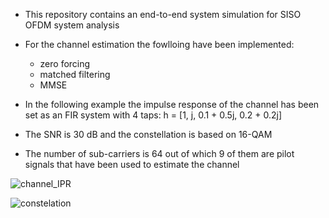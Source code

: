 - This repository contains an end-to-end system simulation for SISO OFDM system analysis
- For the channel estimation the fowlloing have been implemented:
     - zero forcing
     - matched filtering
     - MMSE

- In the following example the impulse response of the channel has been set as an FIR system with 4 taps: h = [1,   j,   0.1 + 0.5j,   0.2 + 0.2j]
- The SNR is 30 dB and the constellation is based on 16-QAM
- The number of sub-carriers is 64 out of which 9 of them are pilot signals that have been used to estimate the channel


![channel_IPR](https://github.com/Shahrokh-Hamidi/OFDM-End-to-End-simulation/assets/156338354/b6c52572-c7b2-4b86-9660-9d1f35a93841)





![constelation](https://github.com/Shahrokh-Hamidi/OFDM-End-to-End-simulation/assets/156338354/1f23f1ef-795d-4de0-a0e4-d8985b7f7944)

